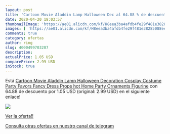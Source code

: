 ```yaml
---
layout: post
title: 'Cartoon Movie Aladdin Lamp Halloween Dec al 64.88 % de descuento'
date: 2020-04-20 18:03:57
thumbnailImage: 'https://ae01.alicdn.com/kf/H8eea3ba4afdb4fe29f481e38285088eeK/Cartoon-Movie-Aladdin-Lamp-Halloween-Decoration-Cosplay-Costume-Party-Favors-Fancy-Dress-Props-hot-Home-Party.jpg_350x350._SL200_.jpg'
images: [ 'https://ae01.alicdn.com/kf/H8eea3ba4afdb4fe29f481e38285088eeK/Cartoon-Movie-Aladdin-Lamp-Halloween-Decoration-Cosplay-Costume-Party-Favors-Fancy-Dress-Props-hot-Home-Party.jpg_350x350._SL200_.jpg' ]
comments: true
category: ofertas
author: ring
slug: 4000499703207
description:
actualPrice: 1.05 USD
comparePrice: 2.99 USD
inStock: true
---
```


Está [Cartoon Movie Aladdin Lamp Halloween Decoration Cosplay Costume Party Favors Fancy Dress Props hot Home Party Ornaments Figurine](https://www.amazon.com/dp/4000499703207/?tag=redken08-20) con 64.88 de descuento por 1.05 USD (original: 2.99 USD) en el siguiente enlace!

[![](https://ae01.alicdn.com/kf/H8eea3ba4afdb4fe29f481e38285088eeK/Cartoon-Movie-Aladdin-Lamp-Halloween-Decoration-Cosplay-Costume-Party-Favors-Fancy-Dress-Props-hot-Home-Party.jpg_350x350._SL200_.jpg)](https://www.amazon.com/dp/4000499703207/?tag=redken08-20)

[Ver la oferta!!](https://www.amazon.com/dp/4000499703207/?tag=redken08-20)

[Consulta otras ofertas en nuestro canal de telegram](https://t.me/s/ofertas25)

